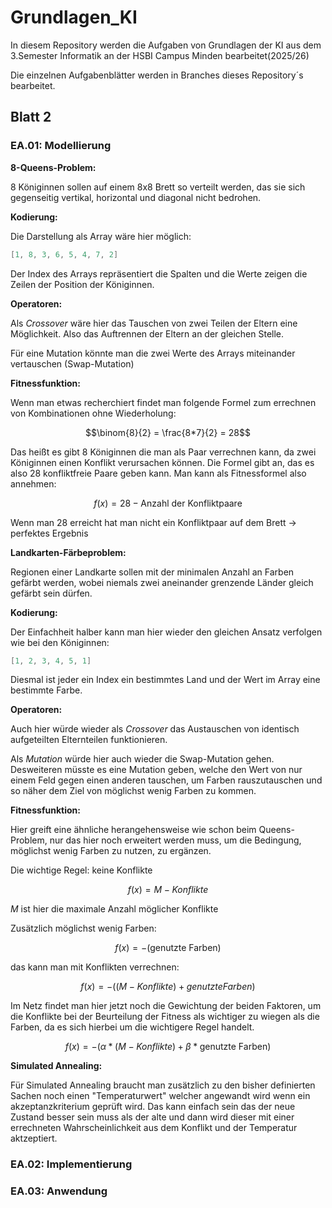 # Grundlagen_KI

In diesem Repository werden die Aufgaben von Grundlagen der KI aus dem 3.Semester Informatik an der HSBI Campus Minden bearbeitet(2025/26)

Die einzelnen Aufgabenblätter werden in Branches dieses Repository´s bearbeitet.

## Blatt 2

### EA.01: Modellierung

**8-Queens-Problem:**

8 Königinnen sollen auf einem 8x8 Brett so verteilt werden, das sie sich gegenseitig vertikal, horizontal und diagonal nicht bedrohen.

**Kodierung:**

Die Darstellung als Array wäre hier möglich:

```java
[1, 8, 3, 6, 5, 4, 7, 2]
```

Der Index des Arrays repräsentiert die Spalten und die Werte zeigen die Zeilen der Position der Königinnen.

**Operatoren:**

Als *Crossover* wäre hier das Tauschen von zwei Teilen der Eltern eine Möglichkeit. Also das Auftrennen der Eltern an der gleichen Stelle.

Für eine Mutation könnte man die zwei Werte des Arrays miteinander vertauschen (Swap-Mutation)

**Fitnessfunktion:**

Wenn man etwas recherchiert findet man folgende Formel zum errechnen von Kombinationen ohne Wiederholung:

$$\binom{8}{2} = \frac{8*7}{2} = 28$$

Das heißt es gibt 8 Königinnen die man als Paar verrechnen kann, da zwei Königinnen einen Konflikt verursachen können. Die Formel gibt an, das es also 28 konfliktfreie Paare geben kann. Man kann als Fitnessformel also annehmen:

$$f(x) = 28 - \text{Anzahl der Konfliktpaare}$$

Wenn man 28 erreicht hat man nicht ein Konfliktpaar auf dem Brett -> perfektes Ergebnis

**Landkarten-Färbeproblem:**

Regionen einer Landkarte sollen mit der minimalen Anzahl an Farben gefärbt werden, wobei niemals zwei aneinander grenzende Länder gleich gefärbt sein dürfen.

**Kodierung:**

Der Einfachheit halber kann man hier wieder den gleichen Ansatz verfolgen wie bei den Königinnen:

```java
[1, 2, 3, 4, 5, 1]
```

Diesmal ist jeder ein Index ein bestimmtes Land und der Wert im Array eine bestimmte Farbe.

**Operatoren:**

Auch hier würde wieder als *Crossover* das Austauschen von identisch aufgeteilten Elternteilen funktionieren.

Als *Mutation* würde hier auch wieder die Swap-Mutation gehen. Desweiteren müsste es eine Mutation geben, welche den Wert von nur einem Feld gegen einen anderen tauschen, um Farben rauszutauschen und so näher dem Ziel von möglichst wenig Farben zu kommen.

**Fitnessfunktion:**

Hier greift eine ähnliche herangehensweise wie schon beim Queens-Problem, nur das hier noch erweitert werden muss, um die Bedingung, möglichst wenig Farben zu nutzen, zu ergänzen.

Die wichtige Regel: keine Konflikte

$$f(x) = M - Konflikte$$

$M$ ist hier die maximale Anzahl möglicher Konflikte

Zusätzlich möglichst wenig Farben:

$$f(x) = -(\text{genutzte Farben})$$

das kann man mit Konflikten verrechnen:

$$f(x) = -((M - Konflikte) + genutzte Farben)$$

Im Netz findet man hier jetzt noch die Gewichtung der beiden Faktoren, um die Konflikte bei der Beurteilung der Fitness als wichtiger zu wiegen als die Farben, da es sich hierbei um die wichtigere Regel handelt.

$$f(x) = -(\alpha * (M - Konflikte) + \beta * \text{genutzte Farben}) $$

**Simulated Annealing:**

Für Simulated Annealing braucht man zusätzlich zu den bisher definierten Sachen noch einen "Temperaturwert" welcher angewandt wird wenn ein akzeptanzkriterium geprüft wird. Das kann einfach sein das der neue Zustand besser sein muss als der alte und dann wird dieser mit einer errechneten Wahrscheinlichkeit aus dem Konflikt und der Temperatur aktzeptiert.

### EA.02: Implementierung

### EA.03: Anwendung